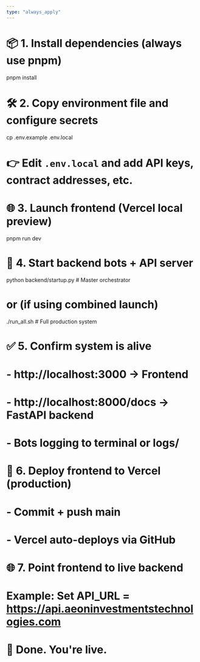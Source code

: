 ```yaml
---
type: "always_apply"
---
```


# 📦 1. Install dependencies (always use pnpm)
pnpm install

# 🛠 2. Copy environment file and configure secrets
cp .env.example .env.local
# 👉 Edit `.env.local` and add API keys, contract addresses, etc.

# 🌐 3. Launch frontend (Vercel local preview)
pnpm run dev

# 🔁 4. Start backend bots + API server
python backend/startup.py     # Master orchestrator
# or (if using combined launch)
./run_all.sh                  # Full production system

# ✅ 5. Confirm system is alive
# - http://localhost:3000       → Frontend
# - http://localhost:8000/docs  → FastAPI backend
# - Bots logging to terminal or logs/

# 🧠 6. Deploy frontend to Vercel (production)
# - Commit + push main
# - Vercel auto-deploys via GitHub

# 🌐 7. Point frontend to live backend
# Example: Set API_URL = https://api.aeoninvestmentstechnologies.com

# 🎯 Done. You're live.
